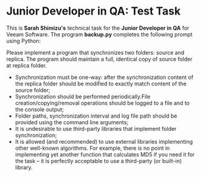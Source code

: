 # Junior Developer in QA: Test Task

This is **Sarah Shimizu's** technical task for the **Junior Developer in QA** for Veeam Software.  The program **backup.py** completes the following prompt using Python:

Please implement a program that synchronizes two folders: source and replica. The
program should maintain a full, identical copy of source folder at replica folder.

- Synchronization must be one-way: after the synchronization content of the replica folder should be modified to exactly match content of the source
folder;
- Synchronization should be performed periodically.File creation/copying/removal operations should be logged to a file and to the
console output;
- Folder paths, synchronization interval and log file path should be provided using the command line arguments;
- It is undesirable to use third-party libraries that implement folder synchronization;
- It is allowed (and recommended) to use external libraries implementing other well-known algorithms. For example, there is no point in implementing yet another function that calculates MD5 if you need it for the task – it is perfectly acceptable to use a third-party (or built-in) library.




